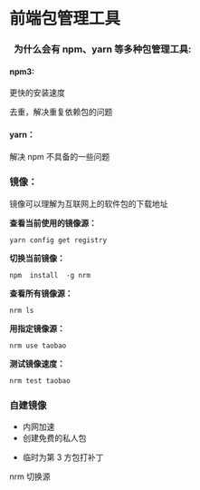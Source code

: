 # 前端包管理工具

###   为什么会有 npm、yarn 等多种包管理工具:

#### npm3:

更快的安装速度

去重，解决重复依赖包的问题

#### yarn：

解决 npm 不具备的一些问题

### 镜像：

镜像可以理解为互联网上的软件包的下载地址

**查看当前使用的镜像源：**

```
yarn config get registry
```

**切换当前镜像：**

```
npm  install  -g nrm
```

**查看所有镜像源：**

```
nrm ls
```

**用指定镜像源：**

```
nrm use taobao
```

**测试镜像速度：**

```
nrm test taobao
```

### 自建镜像

- 内网加速
- 创建免费的私人包

* 临时为第 3 方包打补丁

nrm 切换源
